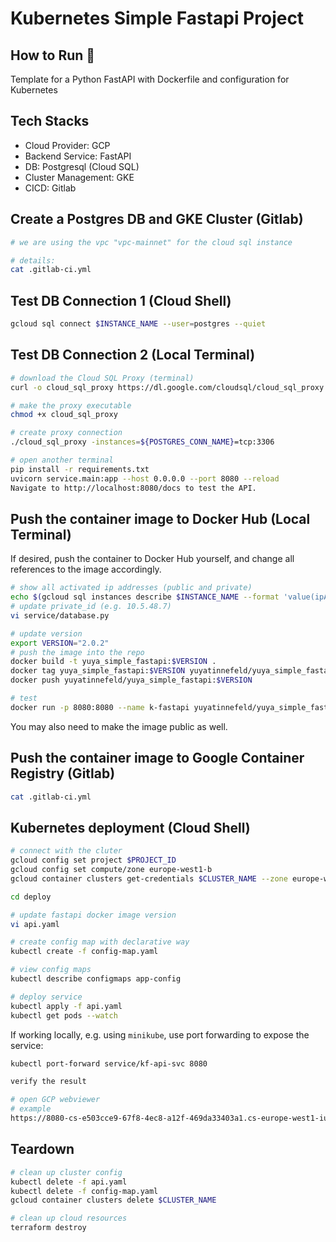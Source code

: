 # Kubernetes Simple Fastapi Project


## How to Run 🐳

Template for a Python FastAPI with Dockerfile and configuration for Kubernetes

## Tech Stacks
- Cloud Provider: GCP
- Backend Service: FastAPI
- DB: Postgresql (Cloud SQL)
- Cluster Management: GKE
- CICD: Gitlab

## Create a Postgres DB and GKE Cluster (Gitlab)
```bash
# we are using the vpc "vpc-mainnet" for the cloud sql instance

# details: 
cat .gitlab-ci.yml
```

## Test DB Connection 1 (Cloud Shell)
```bash
gcloud sql connect $INSTANCE_NAME --user=postgres --quiet
```

## Test DB Connection 2 (Local Terminal)
```bash
# download the Cloud SQL Proxy (terminal)
curl -o cloud_sql_proxy https://dl.google.com/cloudsql/cloud_sql_proxy.darwin.amd64

# make the proxy executable
chmod +x cloud_sql_proxy

# create proxy connection
./cloud_sql_proxy -instances=${POSTGRES_CONN_NAME}=tcp:3306

# open another terminal
pip install -r requirements.txt
uvicorn service.main:app --host 0.0.0.0 --port 8080 --reload
Navigate to http://localhost:8080/docs to test the API.
```

## Push the container image to Docker Hub (Local Terminal)

If desired, push the container to Docker Hub yourself, and change all references to the image accordingly.

```bash 
# show all activated ip addresses (public and private)
echo $(gcloud sql instances describe $INSTANCE_NAME --format 'value(ipAddresses.ipAddress)')
# update private_id (e.g. 10.5.48.7)
vi service/database.py

# update version
export VERSION="2.0.2"
# push the image into the repo
docker build -t yuya_simple_fastapi:$VERSION .
docker tag yuya_simple_fastapi:$VERSION yuyatinnefeld/yuya_simple_fastapi:$VERSION
docker push yuyatinnefeld/yuya_simple_fastapi:$VERSION

# test
docker run -p 8080:8080 --name k-fastapi yuyatinnefeld/yuya_simple_fastapi:$VERSION
```

You may also need to make the image public as well.

## Push the container image to Google Container Registry (Gitlab)
```bash
cat .gitlab-ci.yml
```

## Kubernetes deployment (Cloud Shell)
```bash
# connect with the cluter
gcloud config set project $PROJECT_ID
gcloud config set compute/zone europe-west1-b
gcloud container clusters get-credentials $CLUSTER_NAME --zone europe-west1-b

cd deploy

# update fastapi docker image version
vi api.yaml

# create config map with declarative way
kubectl create -f config-map.yaml

# view config maps
kubectl describe configmaps app-config

# deploy service
kubectl apply -f api.yaml
kubectl get pods --watch
```

If working locally, e.g. using `minikube`, use port forwarding to expose the service:
```bash
kubectl port-forward service/kf-api-svc 8080

verify the result

# open GCP webviewer
# example
https://8080-cs-e503cce9-67f8-4ec8-a12f-469da33403a1.cs-europe-west1-iuzs.cloudshell.dev/docs
```


## Teardown
```bash
# clean up cluster config
kubectl delete -f api.yaml
kubectl delete -f config-map.yaml
gcloud container clusters delete $CLUSTER_NAME

# clean up cloud resources
terraform destroy
```
